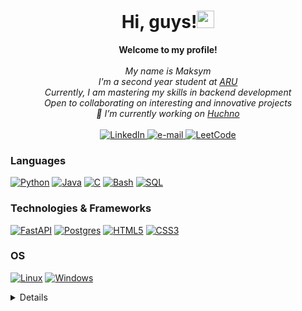 <h1 align="center">Hi, guys!<a href="https://emoji.gg/emoji/wavegif_1860"><img src="https://cdn3.emoji.gg/emojis/wavegif_1860.gif" width="28px" height="28px" alt="wavegif"></a></h1>

<p align="center">
    <b>Welcome to my profile!</b><br><br>
    <i>
        My name is Maksym<br>
        I'm a second year student at <a href="https://www.aru.ac.uk">ARU</a><br>
        Currently, I am mastering my skills in backend development<br>
        Open to collaborating on interesting and innovative projects<br>
        🔭 I’m currently working on <a href="https://github.com/entl/Huchno">Huchno</a><br>
    </i><br>
    <a href="https://www.linkedin.com/in/maksym-vorobyov/">
        <img src="https://img.shields.io/badge/LinkedIn-blue?style=flat-square&logo=linkedin" alt="LinkedIn">
    </a>
    <a href="mailto:maxvoroyov01@gmail.com">
        <img src="https://img.shields.io/badge/Email-blue?style=flat-square&logo=gmail&logoColor=white" alt="e-mail">
    </a>
    <a href="https://leetcode.com/entl/">
        <img src="https://img.shields.io/badge/LeetCode-blue?style=flat-square&logo=LeetCode" alt="LeetCode">
    </a>
</p>

### Languages
[![Python](https://img.shields.io/badge/python-black?style=for-the-badge&logo=python)](https://github.com/entl)
[![Java](https://img.shields.io/badge/java-black?style=for-the-badge&logo=openjdk)](https://github.com/entl)
[![C](https://img.shields.io/badge/c-black?style=for-the-badge&logo=c)](https://github.com/entl)
[![Bash](https://img.shields.io/badge/bash-black?style=for-the-badge&logo=gnu-bash&logoColor=white)](https://github.com/entl)
[![SQL](https://img.shields.io/badge/postgres-black?style=for-the-badge&logo=postgresql&logoColor=white)](https://github.com/entl)

### Technologies & Frameworks
[![FastAPI](https://img.shields.io/badge/FastAPI-black?style=for-the-badge&logo=fastapi)](https://github.com/entl)
[![Postgres](https://img.shields.io/badge/postgres-black?style=for-the-badge&logo=postgresql&logoColor=white)](https://github.com/entl)
[![HTML5](https://img.shields.io/badge/html5-black?style=for-the-badge&logo=html5)](https://github.com/entl)
[![CSS3](https://img.shields.io/badge/css3-black?style=for-the-badge&logo=css3)](https://github.com/entl)

### OS
[![Linux](https://img.shields.io/badge/linux-black?style=for-the-badge&logo=Linux)](https://github.com/entl)
[![Windows](https://img.shields.io/badge/Windows-black?style=for-the-badge&logo=Windows)](https://github.com/entl)

<details>
<p align="center">
  <a href="https://github.com/entl">
    <img src="http://github-profile-summary-cards.vercel.app/api/cards/profile-details?username=entl&theme=transparent" />
  </a>
  <a href="https://github.com/entl">
    <img src="https://github-readme-streak-stats.herokuapp.com/?user=entl&hide_border=true&card_width=338&theme=transparent" />
  </a>
  <a href="https://github.com/entl">
    <img src="http://github-profile-summary-cards.vercel.app/api/cards/stats?username=entl&theme=transparent" />
  </a>
</p>
</details>
